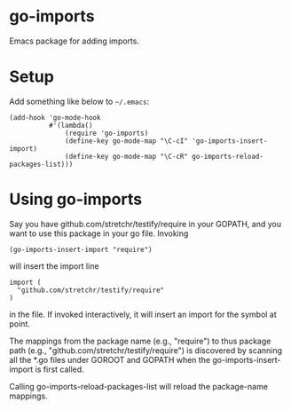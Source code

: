 # go-imports

Emacs package for adding imports.


# Setup

Add something like below to `~/.emacs`:

```
(add-hook 'go-mode-hook
          #'(lambda()
              (require 'go-imports)
	          (define-key go-mode-map "\C-cI" 'go-imports-insert-import)
	          (define-key go-mode-map "\C-cR" go-imports-reload-packages-list)))
```

# Using go-imports

Say you have github.com/stretchr/testify/require in your GOPATH, and you want to
use this package in your go file. Invoking

    (go-imports-insert-import "require")

will insert the import line

    import (
      "github.com/stretchr/testify/require"
    )

in the file. If invoked interactively, it will insert an import for the symbol
at point.

The mappings from the package name (e.g., "require") to thus package path (e.g.,
"github.com/stretchr/testify/require") is discovered by scanning all the *.go
files under GOROOT and GOPATH when the go-imports-insert-import is first called.

Calling go-imports-reload-packages-list will reload the package-name mappings.
